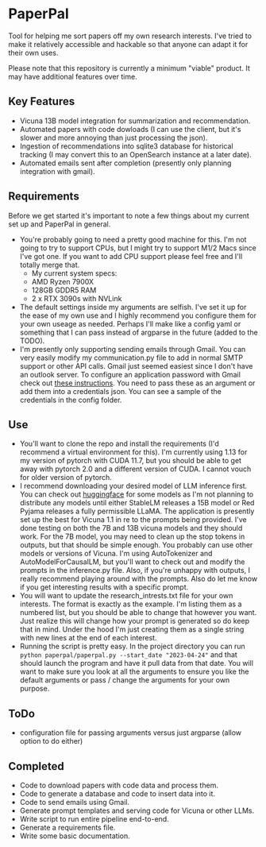 # PaperPal
Tool for helping me sort papers off my own research interests.  I've tried to make it relatively accessible and hackable so that anyone can adapt it for their own uses.

Please note that this repository is currently a minimum "viable" product.  It may have additional features over time.

## Key Features
- Vicuna 13B model integration for summarization and recommendation.
- Automated papers with code dowloads (I can use the client, but it's slower and more annoying than just processing the json).
- Ingestion of recommendations into sqlite3 database for historical tracking (I may convert this to an OpenSearch instance at a later date).
- Automated emails sent after completion (presently only planning integration with gmail).

## Requirements
Before we get started it's important to note a few things about my current set up and PaperPal in general.

- You're probably going to need a pretty good machine for this.  I'm not going to try to support CPUs, but I might try to support M1/2 Macs since I've got one.  If you want to add CPU support please feel free and I'll totally merge that.
  - My current system specs:
  - AMD Ryzen 7900X
  - 128GB GDDR5 RAM
  - 2 x RTX 3090s with NVLink
- The default settings inside my arguments are selfish.  I've set it up for the ease of my own use and I highly recommend you configure them for your own useage as needed.  Perhaps I'll make like a config yaml or something that I can pass instead of argparse in the future (added to the TODO).
- I'm presently only supporting sending emails through Gmail.  You can very easily modify my communication.py file to add in normal SMTP support or other API calls.  Gmail just seemed easiest since I don't have an outlook server.  To configure an application password with Gmail check out [these instructions](https://support.google.com/mail/answer/185833?hl=en).  You need to pass these as an argument or add them into a credentials json.  You can see a sample of the credentials in the config folder.

## Use
- You'll want to clone the repo and install the requirements (I'd recommend a virtual environment for this).  I'm currently using 1.13 for my version of pytorch with CUDA 11.7, but you should be able to get away with pytorch 2.0 and a different version of CUDA.  I cannot vouch for older version of pytorch.
- I recommend downloading your desired model of LLM inference first.  You can check out [huggingface](https://huggingface.co/models?search=vicuna) for some models as I'm not planning to distribute any models until either StableLM releases a 15B model or Red Pyjama releases a fully permissible LLaMA.  The application is presently set up the best for Vicuna 1.1 in re to the prompts being provided.  I've done testing on both the 7B and 13B vicuna models and they should work.  For the 7B model, you may need to clean up the stop tokens in outputs, but that should be simple enough.  You probably can use other models or versions of Vicuna.  I'm using AutoTokenizer and AutoModelForCausalLM, but you'll want to check out and modify the prompts in the inference.py file.  Also, if you're unhappy with outputs, I really recommend playing around with the prompts.  Also do let me know if you get interesting results with a specific prompt.
- You will want to update the research_intrests.txt file for your own interests.  The format is exactly as the example.  I'm listing them as a numbered list, but you should be able to change that however you want.  Just realize this will change how your prompt is generated so do keep that in mind.  Under the hood I'm just creating them as a single string with new lines at the end of each interest.
- Running the script is pretty easy.  In the project directory you can run ```python paperpal/paperpal.py --start_date "2023-04-24"``` and that should launch the program and have it pull data from that date.  You will want to make sure you look at all the arguments to ensure you like the default arguments or pass / change the arguments for your own purpose.

## ToDo
- configuration file for passing arguments versus just argparse (allow option to do either)

## Completed
- Code to download papers with code data and process them.
- Code to generate a database and code to insert data into it.
- Code to send emails using Gmail.
- Generate prompt templates and serving code for Vicuna or other LLMs.
- Write script to run entire pipeline end-to-end.
- Generate a requirements file.
- Write some basic documentation.
